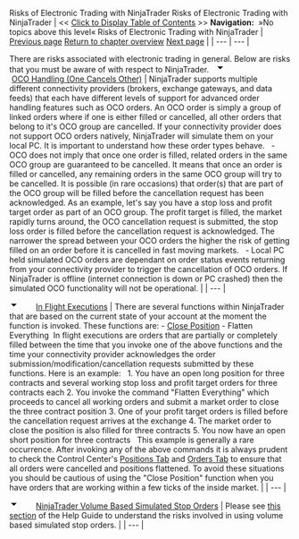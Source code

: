 ﻿
Risks of Electronic Trading with NinjaTrader
Risks of Electronic Trading with NinjaTrader
| << [Click to Display Table of Contents](risks_of_electronic_trading_wi.md) >> **Navigation:**   »No topics above this level«   Risks of Electronic Trading with NinjaTrader | [Previous page](risk_disclosures-1.md) [Return to chapter overview](welcome-1.md) [Next page](tos-1.md) |
| --- | --- |

There are risks associated with electronic trading in general. Below are risks that you must be aware of with respect to NinjaTrader.
 
![tog_minus](tog_minus-1.gif)        [OCO Handling (One Cancels Other)](javascript:HMToggle('toggle','OcoHandlingoneCancelsOther','OcoHandlingoneCancelsOther_ICON'))
| NinjaTrader supports multiple different connectivity providers (brokers, exchange gateways, and data feeds) that each have different levels of support for advanced order handling features such as OCO orders. An OCO order is simply a group of linked orders where if one is either filled or cancelled, all other orders that belong to it's OCO group are cancelled. If your connectivity provider does not support OCO orders natively, NinjaTrader will simulate them on your local PC. It is important to understand how these order types behave.   - OCO does not imply that once one order is filled, related orders in the same OCO group are guaranteed to be cancelled. It means that once an order is filled or cancelled, any remaining orders in the same OCO group will try to be cancelled. It is possible (in rare occasions) that order(s) that are part of the OCO group will be filled before the cancellation request has been acknowledged. As an example, let's say you have a stop loss and profit target order as part of an OCO group. The profit target is filled, the market rapidly turns around, the OCO cancellation request is submitted, the stop loss order is filled before the cancellation request is acknowledged. The narrower the spread between your OCO orders the higher the risk of getting filled on an order before it is cancelled in fast moving markets.   - Local PC held simulated OCO orders are dependant on order status events returning from your connectivity provider to trigger the cancellation of OCO orders. If NinjaTrader is offline (internet connection is down or PC crashed) then the simulated OCO functionality will not be operational. |
| --- |

![tog_minus](tog_minus-1.gif)        [In Flight Executions](javascript:HMToggle('toggle','InFlightExecutions','InFlightExecutions_ICON'))
| There are several functions within NinjaTrader that are based on the current state of your account at the moment the function is invoked. These functions are: - [Close Position](closing_a_position_or_atm_stra-1.md) - Flatten Everything  In flight executions are orders that are partially or completely filled between the time that you invoke one of the above functions and the time your connectivity provider acknowledges the order submission/modification/cancellation requests submitted by these functions. Here is an example:   1. You have an open long position for three contracts and several working stop loss and profit target orders for three contracts each 2. You invoke the command "Flatten Everything" which proceeds to cancel all working orders and submit a market order to close the three contract position 3. One of your profit target orders is filled before the cancellation request arrives at the exchange 4. The market order to close the position is also filled for three contracts 5. You now have an open short position for three contracts   This example is generally a rare occurrence. After invoking any of the above commands it is always prudent to check the Control Center's [Positions Tab](positions_tab-1.md) and [Orders Tab](orders_tab-1.md) to ensure that all orders were cancelled and positions flattened. To avoid these situations you should be cautious of using the "Close Position" function when you have orders that are working within a few ticks of the inside market. |
| --- |

![tog_minus](tog_minus-1.gif)        [NinjaTrader Volume Based Simulated Stop Orders](javascript:HMToggle('toggle','NinjaTraderVolumeBasedSimulatedStopOrders','NinjaTraderVolumeBasedSimulatedStopOrders_ICON'))
| Please see [this section](simulated_stop_orders-1.md) of the Help Guide to understand the risks involved in using volume based simulated stop orders. |
| --- |

 
